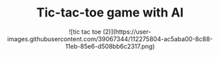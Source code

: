<h1 align="center">Tic-tac-toe game with AI</h1>


<p align="center">![tic tac toe (2)](https://user-images.githubusercontent.com/39067344/112275804-ac5aba00-8c88-11eb-85e6-d508bb6c2317.png)</p>




